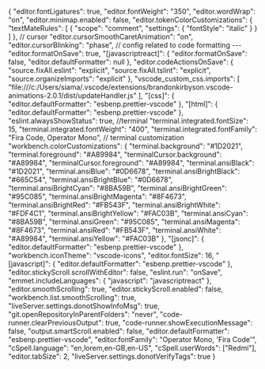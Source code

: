 {
  "editor.fontLigatures": true,
  "editor.fontWeight": "350",
  "editor.wordWrap": "on",
  "editor.minimap.enabled": false,
  "editor.tokenColorCustomizations": {
    "textMateRules": [
      {
        "scope": "comment",
        "settings": {
          "fontStyle": "italic"
        }
      }
    ]
  },
  // cursor
  "editor.cursorSmoothCaretAnimation": "on",
  "editor.cursorBlinking": "phase",
  // config related to code formatting ---
  "editor.formatOnSave": true,
  "[javascriptreact]": {
    "editor.formatOnSave": false,
    "editor.defaultFormatter": null
  },
  "editor.codeActionsOnSave": {
    "source.fixAll.eslint": "explicit",
    "source.fixAll.tslint": "explicit",
    "source.organizeImports": "explicit"
  },
  "vscode_custom_css.imports": [
    "file:///c:/Users/siama/.vscode/extensions/brandonkirbyson.vscode-animations-2.0.1/dist/updateHandler.js"
  ],
  "[css]": {
    "editor.defaultFormatter": "esbenp.prettier-vscode"
  },
  "[html]": {
    "editor.defaultFormatter": "esbenp.prettier-vscode"
  },
  "eslint.alwaysShowStatus": true,
  //terminal
  "terminal.integrated.fontSize": 15,
  "terminal.integrated.fontWeight": "400",
  "terminal.integrated.fontFamily": "Fira Code, Operator Mono",
  // terminal customization
  "workbench.colorCustomizations": {
    "terminal.background": "#1D2021",
    "terminal.foreground": "#A89984",
    "terminalCursor.background": "#A89984",
    "terminalCursor.foreground": "#A89984",
    "terminal.ansiBlack": "#1D2021",
    "terminal.ansiBlue": "#0D6678",
    "terminal.ansiBrightBlack": "#665C54",
    "terminal.ansiBrightBlue": "#0D6678",
    "terminal.ansiBrightCyan": "#8BA59B",
    "terminal.ansiBrightGreen": "#95C085",
    "terminal.ansiBrightMagenta": "#8F4673",
    "terminal.ansiBrightRed": "#FB543F",
    "terminal.ansiBrightWhite": "#FDF4C1",
    "terminal.ansiBrightYellow": "#FAC03B",
    "terminal.ansiCyan": "#8BA59B",
    "terminal.ansiGreen": "#95C085",
    "terminal.ansiMagenta": "#8F4673",
    "terminal.ansiRed": "#FB543F",
    "terminal.ansiWhite": "#A89984",
    "terminal.ansiYellow": "#FAC03B"
  },
  "[jsonc]": {
    "editor.defaultFormatter": "esbenp.prettier-vscode"
  },
  "workbench.iconTheme": "vscode-icons",
  "editor.fontSize": 16,
  "[javascript]": {
    "editor.defaultFormatter": "esbenp.prettier-vscode"
  },
  "editor.stickyScroll.scrollWithEditor": false,
  "eslint.run": "onSave",
  "emmet.includeLanguages": {
    "javascript": "javascriptreact"
  },
  "editor.smoothScrolling": true,
  "editor.stickyScroll.enabled": false,
  "workbench.list.smoothScrolling": true,
  "liveServer.settings.donotShowInfoMsg": true,
  "git.openRepositoryInParentFolders": "never",
  "code-runner.clearPreviousOutput": true,
  "code-runner.showExecutionMessage": false,
  "output.smartScroll.enabled": false,
  "editor.defaultFormatter": "esbenp.prettier-vscode",
  "editor.fontFamily": "Operator Mono, 'Fira Code'",
  "cSpell.language": "en,lorem,en-GB,en-US",
  "cSpell.userWords": ["Redmi"],
  "editor.tabSize": 2,
  "liveServer.settings.donotVerifyTags": true
}
